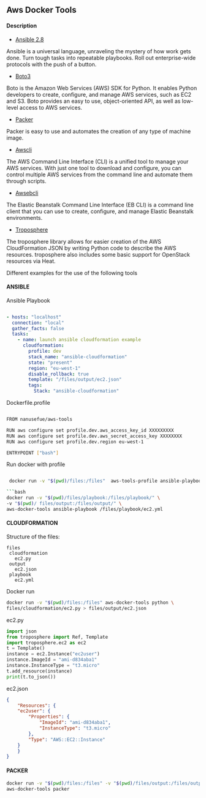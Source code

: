 
## Aws Docker Tools

#### Description

- [Ansible 2.8](https://www.ansible.com/)

Ansible is a universal language, unraveling the mystery of how work gets done. Turn tough tasks into repeatable playbooks. Roll out enterprise-wide protocols with the push of a button.

- [Boto3](https://boto3.amazonaws.com/v1/documentation/api/latest/index.html)

Boto is the Amazon Web Services (AWS) SDK for Python. It enables Python developers to create, configure, and manage AWS services, such as EC2 and S3. Boto provides an easy to use, object-oriented API, as well as low-level access to AWS services.

- [Packer](https://www.packer.io/)

Packer is easy to use and automates the creation of any type of machine image. 

- [Awscli](https://aws.amazon.com/cli/?nc1=h_ls)

The AWS Command Line Interface (CLI) is a unified tool to manage your AWS services. With just one tool to download and configure, you can control multiple AWS services from the command line and automate them through scripts.

- [Awsebcli](https://docs.aws.amazon.com/elasticbeanstalk/latest/dg/eb-cli3-install.html)

The Elastic Beanstalk Command Line Interface (EB CLI) is a command line client that you can use to create, configure, and manage Elastic Beanstalk environments.

- [Troposphere](https://github.com/cloudtools/troposphere)

The troposphere library allows for easier creation of the AWS CloudFormation JSON by writing Python code to describe the AWS resources. troposphere also includes some basic support for OpenStack resources via Heat.

Different examples for the use of the following tools

#### ANSIBLE

Ansible Playbook

```yaml

- hosts: "localhost"
  connection: "local"
  gather_facts: false
  tasks:
    - name: launch ansible cloudformation example
      cloudformation:
        profile: dev
        stack_name: "ansible-cloudformation"
        state: "present"
        region: "eu-west-1"
        disable_rollback: true
        template: "/files/output/ec2.json"
        tags:
          Stack: "ansible-cloudformation"
```


Dockerfile.profile

```bash

FROM nanusefue/aws-tools

RUN aws configure set profile.dev.aws_access_key_id XXXXXXXXX
RUN aws configure set profile.dev.aws_secret_access_key XXXXXXXX
RUN aws configure set profile.dev.region eu-west-1

ENTRYPOINT ["bash"]
```

Run docker with profile
```bash

 docker run -v "$(pwd)/files:/files"  aws-tools-profile ansible-playbook files/playbook/ec2.yml ```

```bash
docker run -v "$(pwd)/files/playbook:/files/playbook/" \ 
-v "$(pwd)/	files/output:/files/output/" \
aws-docker-tools ansible-playbook /files/playbook/ec2.yml
```

#### CLOUDFORMATION

Structure of the files:

```
files
 cloudformation
   ec2.py
 output
   ec2.json
 playbook
   ec2.yml
```

Docker run

```bash
docker run -v "$(pwd)/files:/files" aws-docker-tools python \ 
files/cloudformation/ec2.py > files/output/ec2.json
```

ec2.py

```python
import json
from troposphere import Ref, Template
import troposphere.ec2 as ec2
t = Template()
instance = ec2.Instance("ec2user")
instance.ImageId = "ami-d834aba1"
instance.InstanceType = "t3.micro"
t.add_resource(instance)
print(t.to_json())
```

ec2.json

```json
{
    "Resources": {
	"ec2user": {
	    "Properties": {
	        "ImageId": "ami-d834aba1",
	        "InstanceType": "t3.micro"
	    },
	    "Type": "AWS::EC2::Instance"
	}
    }
}
```

#### PACKER

```bash
docker run -v "$(pwd)/files:/files" -v "$(pwd)/files/output:/files/output" \
aws-docker-tools packer
```